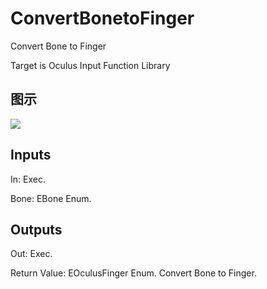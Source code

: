 # ConvertBonetoFinger

Convert Bone to Finger

Target is Oculus Input Function Library

## 图示

![]($-20221218-20152265.png)

## Inputs

In: Exec.

Bone: EBone Enum.  

## Outputs

Out: Exec.

Return Value: EOculusFinger Enum. Convert Bone to Finger.

